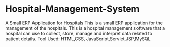 # Hospital-Management-System
A Small ERP Application for Hospitals
This is a small ERP application for the management of the hospitals.
This is a hospital management software that a hospital can use to collect, store, manage and interpret data related to patient details.
Tool Used: HTML,CSS, JavaScript,Servlet,JSP,MySQL
